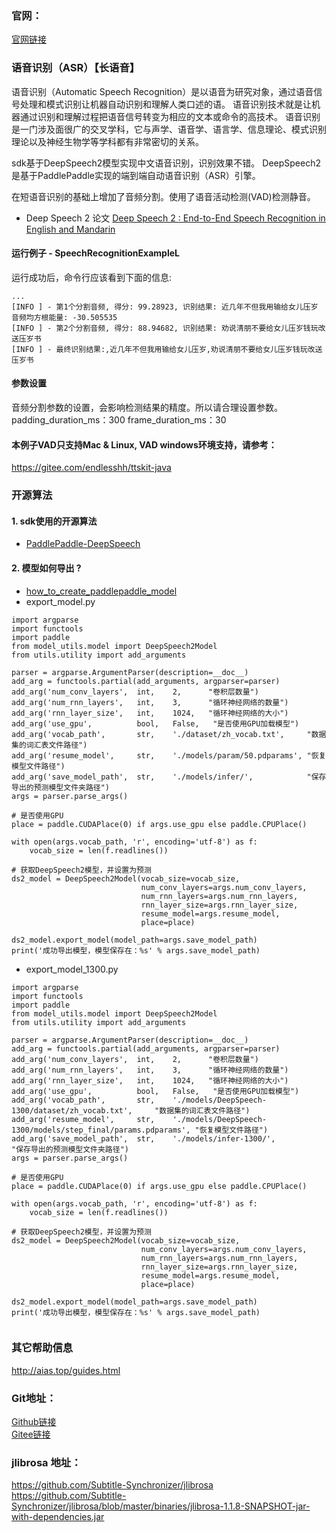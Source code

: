 ### 官网：
[官网链接](http://www.aias.top/)


### 语音识别（ASR）【长语音】
语音识别（Automatic Speech Recognition）是以语音为研究对象，通过语音信号处理和模式识别让机器自动识别和理解人类口述的语。
语音识别技术就是让机器通过识别和理解过程把语音信号转变为相应的文本或命令的高技术。
语音识别是一门涉及面很广的交叉学科，它与声学、语音学、语言学、信息理论、模式识别理论以及神经生物学等学科都有非常密切的关系。

sdk基于DeepSpeech2模型实现中文语音识别，识别效果不错。
DeepSpeech2是基于PaddlePaddle实现的端到端自动语音识别（ASR）引擎。

在短语音识别的基础上增加了音频分割。使用了语音活动检测(VAD)检测静音。

- Deep Speech 2 论文 
[Deep Speech 2 : End-to-End Speech Recognition in English and Mandarin](http://proceedings.mlr.press/v48/amodei16.pdf)


#### 运行例子 - SpeechRecognitionExampleL
运行成功后，命令行应该看到下面的信息:
```text
...
[INFO ] - 第1个分割音频, 得分: 99.28923, 识别结果: 近几年不但我用输给女儿压岁
音频均方根能量: -30.505535
[INFO ] - 第2个分割音频, 得分: 88.94682, 识别结果: 劝说清朋不要给女儿压岁钱玩改送压岁书
[INFO ] - 最终识别结果:,近几年不但我用输给女儿压岁,劝说清朋不要给女儿压岁钱玩改送压岁书
```

#### 参数设置
音频分割参数的设置，会影响检测结果的精度。所以请合理设置参数。
padding_duration_ms：300 
frame_duration_ms：30

#### 本例子VAD只支持Mac & Linux, VAD windows环境支持，请参考：
https://gitee.com/endlesshh/ttskit-java


### 开源算法
#### 1. sdk使用的开源算法
- [PaddlePaddle-DeepSpeech](https://github.com/yeyupiaoling/PaddlePaddle-DeepSpeech)
#### 2. 模型如何导出 ?
- [how_to_create_paddlepaddle_model](http://docs.djl.ai/docs/paddlepaddle/how_to_create_paddlepaddle_model_zh.html)
- export_model.py
```text
import argparse
import functools
import paddle
from model_utils.model import DeepSpeech2Model
from utils.utility import add_arguments

parser = argparse.ArgumentParser(description=__doc__)
add_arg = functools.partial(add_arguments, argparser=parser)
add_arg('num_conv_layers',  int,    2,      "卷积层数量")
add_arg('num_rnn_layers',   int,    3,      "循环神经网络的数量")
add_arg('rnn_layer_size',   int,    1024,   "循环神经网络的大小")
add_arg('use_gpu',          bool,   False,   "是否使用GPU加载模型")
add_arg('vocab_path',       str,    './dataset/zh_vocab.txt',     "数据集的词汇表文件路径")
add_arg('resume_model',     str,    './models/param/50.pdparams', "恢复模型文件路径")
add_arg('save_model_path',  str,    './models/infer/',            "保存导出的预测模型文件夹路径")
args = parser.parse_args()

# 是否使用GPU
place = paddle.CUDAPlace(0) if args.use_gpu else paddle.CPUPlace()

with open(args.vocab_path, 'r', encoding='utf-8') as f:
    vocab_size = len(f.readlines())

# 获取DeepSpeech2模型，并设置为预测
ds2_model = DeepSpeech2Model(vocab_size=vocab_size,
                             num_conv_layers=args.num_conv_layers,
                             num_rnn_layers=args.num_rnn_layers,
                             rnn_layer_size=args.rnn_layer_size,
                             resume_model=args.resume_model,
                             place=place)

ds2_model.export_model(model_path=args.save_model_path)
print('成功导出模型，模型保存在：%s' % args.save_model_path)

```
- export_model_1300.py
```text
import argparse
import functools
import paddle
from model_utils.model import DeepSpeech2Model
from utils.utility import add_arguments

parser = argparse.ArgumentParser(description=__doc__)
add_arg = functools.partial(add_arguments, argparser=parser)
add_arg('num_conv_layers',  int,    2,      "卷积层数量")
add_arg('num_rnn_layers',   int,    3,      "循环神经网络的数量")
add_arg('rnn_layer_size',   int,    1024,   "循环神经网络的大小")
add_arg('use_gpu',          bool,   False,   "是否使用GPU加载模型")
add_arg('vocab_path',       str,    './models/DeepSpeech-1300/dataset/zh_vocab.txt',     "数据集的词汇表文件路径")
add_arg('resume_model',     str,    './models/DeepSpeech-1300/models/step_final/params.pdparams', "恢复模型文件路径")
add_arg('save_model_path',  str,    './models/infer-1300/',            "保存导出的预测模型文件夹路径")
args = parser.parse_args()

# 是否使用GPU
place = paddle.CUDAPlace(0) if args.use_gpu else paddle.CPUPlace()

with open(args.vocab_path, 'r', encoding='utf-8') as f:
    vocab_size = len(f.readlines())

# 获取DeepSpeech2模型，并设置为预测
ds2_model = DeepSpeech2Model(vocab_size=vocab_size,
                             num_conv_layers=args.num_conv_layers,
                             num_rnn_layers=args.num_rnn_layers,
                             rnn_layer_size=args.rnn_layer_size,
                             resume_model=args.resume_model,
                             place=place)

ds2_model.export_model(model_path=args.save_model_path)
print('成功导出模型，模型保存在：%s' % args.save_model_path)


```

### 其它帮助信息
http://aias.top/guides.html


### Git地址：   
[Github链接](https://github.com/mymagicpower/AIAS)    
[Gitee链接](https://gitee.com/mymagicpower/AIAS)   

### jlibrosa 地址：
https://github.com/Subtitle-Synchronizer/jlibrosa
https://github.com/Subtitle-Synchronizer/jlibrosa/blob/master/binaries/jlibrosa-1.1.8-SNAPSHOT-jar-with-dependencies.jar